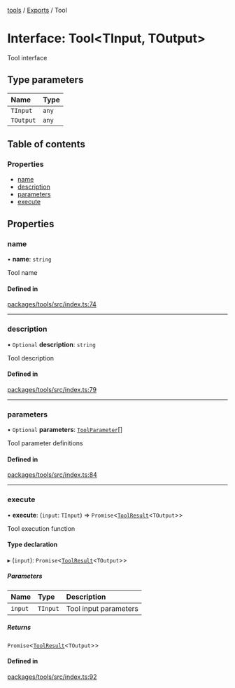 <!-- 
 ⚠️  AUTO-GENERATED FILE - DO NOT EDIT MANUALLY
 This file is automatically generated by scripts/docs-generator.js
 To make changes, edit the source TypeScript files or update the generator script
-->

[tools](../../) / [Exports](../modules) / Tool

# Interface: Tool\<TInput, TOutput\>

Tool interface

## Type parameters

| Name | Type |
| :------ | :------ |
| `TInput` | `any` |
| `TOutput` | `any` |

## Table of contents

### Properties

- [name](Tool#name)
- [description](Tool#description)
- [parameters](Tool#parameters)
- [execute](Tool#execute)

## Properties

### name

• **name**: `string`

Tool name

#### Defined in

[packages/tools/src/index.ts:74](https://github.com/woojubb/robota/blob/71f062d020afc1eae0c94155ab9c882c78b871e7/packages/tools/src/index.ts#L74)

___

### description

• `Optional` **description**: `string`

Tool description

#### Defined in

[packages/tools/src/index.ts:79](https://github.com/woojubb/robota/blob/71f062d020afc1eae0c94155ab9c882c78b871e7/packages/tools/src/index.ts#L79)

___

### parameters

• `Optional` **parameters**: [`ToolParameter`](ToolParameter)[]

Tool parameter definitions

#### Defined in

[packages/tools/src/index.ts:84](https://github.com/woojubb/robota/blob/71f062d020afc1eae0c94155ab9c882c78b871e7/packages/tools/src/index.ts#L84)

___

### execute

• **execute**: (`input`: `TInput`) => `Promise`\<[`ToolResult`](ToolResult)\<`TOutput`\>\>

Tool execution function

#### Type declaration

▸ (`input`): `Promise`\<[`ToolResult`](ToolResult)\<`TOutput`\>\>

##### Parameters

| Name | Type | Description |
| :------ | :------ | :------ |
| `input` | `TInput` | Tool input parameters |

##### Returns

`Promise`\<[`ToolResult`](ToolResult)\<`TOutput`\>\>

#### Defined in

[packages/tools/src/index.ts:92](https://github.com/woojubb/robota/blob/71f062d020afc1eae0c94155ab9c882c78b871e7/packages/tools/src/index.ts#L92)
